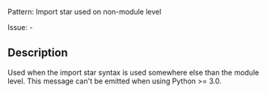 Pattern: Import star used on non-module level

Issue: -

## Description

Used when the import star syntax is used somewhere else than the module level. This message can't be emitted when using Python >= 3.0.